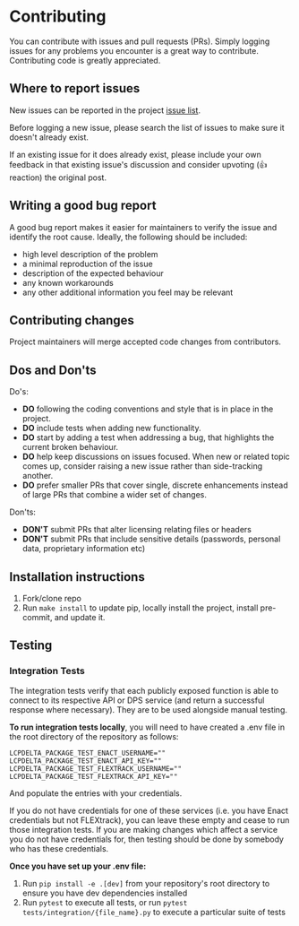 # Contributing
You can contribute with issues and pull requests (PRs). Simply logging issues for any problems you encounter is a great way to contribute. Contributing code is greatly appreciated.

## Where to report issues
New issues can be reported in the project [issue list](../../../issues).

Before logging a new issue, please search the list of issues to make sure it doesn't already exist.

If an existing issue for it does already exist, please include your own feedback in that existing issue's discussion and consider upvoting (👍 reaction) the original post. 

## Writing a good bug report
A good bug report makes it easier for maintainers to verify the issue and identify the root cause. Ideally, the following should be included:
- high level description of the problem
- a minimal reproduction of the issue
- description of the expected behaviour
- any known workarounds
- any other additional information you feel may be relevant

## Contributing changes
Project maintainers will merge accepted code changes from contributors.

## Dos and Don'ts
Do's:
- **DO** following the coding conventions and style that is in place in the project.
- **DO** include tests when adding new functionality.
- **DO** start by adding a test when addressing a bug, that highlights the current broken behaviour.
- **DO** help keep discussions on issues focused. When new or related topic comes up, consider raising a new issue rather than side-tracking another.
- **DO** prefer smaller PRs that cover single, discrete enhancements instead of large PRs that combine a wider set of changes.

Don'ts:
- **DON'T** submit PRs that alter licensing relating files or headers
- **DON'T** submit PRs that include sensitive details (passwords, personal data, proprietary information etc)

## Installation instructions

1. Fork/clone repo
2. Run `make install` to update pip, locally install the project, install pre-commit, and update it.

## Testing
### Integration Tests
The integration tests verify that each publicly exposed function is able to connect to its respective API or DPS service (and return a successful response where necessary). They are to be used alongside manual testing.

**To run integration tests locally**, you will need to have created a .env file in the root directory of the repository as follows:
```dotenv
LCPDELTA_PACKAGE_TEST_ENACT_USERNAME=""
LCPDELTA_PACKAGE_TEST_ENACT_API_KEY=""
LCPDELTA_PACKAGE_TEST_FLEXTRACK_USERNAME=""
LCPDELTA_PACKAGE_TEST_FLEXTRACK_API_KEY=""
```
And populate the entries with your credentials.

If you do not have credentials for one of these services (i.e. you have Enact credentials but not FLEXtrack), you can leave these empty and cease to run those integration tests. If you are making changes which affect a service you do not have credentials for, then testing should be done by somebody who has these credentials.

**Once you have set up your .env file:**
1. Run `pip install -e .[dev]` from your repository's root directory to ensure you have dev dependencies installed
2. Run `pytest` to execute all tests, or run `pytest tests/integration/{file_name}.py` to execute a particular suite of tests
